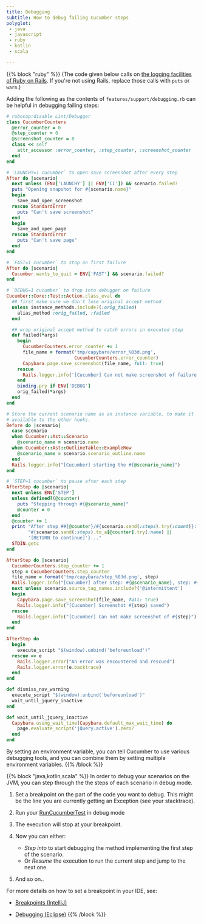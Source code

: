 ```yaml
---
title: Debugging
subtitle: How to debug failing Cucumber steps
polyglot:
 - java
 - javascript
 - ruby
 - kotlin
 - scala

---
```

{{% block "ruby" %}}
(The code given below calls on [the logging facilities of Ruby on Rails](https://guides.rubyonrails.org/debugging_rails_applications.html#the-logger). If you're not using Rails, replace those calls with `puts` or `warn`.)

Adding the following as the contents of `features/support/debugging.rb` can be helpful in debugging failing steps:

```ruby
# rubocop:disable Lint/Debugger
class CucumberCounters
  @error_counter = 0
  @step_counter = 0
  @screenshot_counter = 0
  class << self
    attr_accessor :error_counter, :step_counter, :screenshot_counter
  end
end

# `LAUNCHY=1 cucumber` to open save screenshot after every step
After do |scenario|
  next unless (ENV['LAUNCHY'] || ENV['CI']) && scenario.failed?
  puts "Opening snapshot for #{scenario.name}"
  begin
    save_and_open_screenshot
  rescue StandardError
    puts "Can't save screenshot"
  end
  begin
    save_and_open_page
  rescue StandardError
    puts "Can't save page"
  end
end

# `FAST=1 cucumber` to stop on first failure
After do |scenario|
  Cucumber.wants_to_quit = ENV['FAST'] && scenario.failed?
end

# `DEBUG=1 cucumber` to drop into debugger on failure
Cucumber::Core::Test::Action.class_eval do
  ## first make sure we don't lose original accept method
  unless instance_methods.include?(:orig_failed)
    alias_method :orig_failed, :failed
  end

  ## wrap original accept method to catch errors in executed step
  def failed(*args)
    begin
      CucumberCounters.error_counter += 1
      file_name = format('tmp/capybara/error_%03d.png',
                         CucumberCounters.error_counter)
      Capybara.page.save_screenshot(file_name, full: true)
    rescue
      Rails.logger.info('[Cucumber] Can not make screenshot of failure')
    end
    binding.pry if ENV['DEBUG']
    orig_failed(*args)
  end
end

# Store the current scenario name as an instance variable, to make it
# available to the other hooks.
Before do |scenario|
  case scenario
  when Cucumber::Ast::Scenario
    @scenario_name = scenario.name
  when Cucumber::Ast::OutlineTable::ExampleRow
    @scenario_name = scenario.scenario_outline.name
  end
  Rails.logger.info("[Cucumber] starting the #{@scenario_name}")
end

# `STEP=1 cucumber` to pause after each step
AfterStep do |scenario|
  next unless ENV['STEP']
  unless defined?(@counter)
    puts "Stepping through #{@scenario_name}"
    @counter = 0
  end
  @counter += 1
  print "After step ##{@counter}/#{scenario.send(:steps).try(:count)}: "\
        "#{scenario.send(:steps).to_a[@counter].try(:name) ||
        '[RETURN to continue]'}..."
  STDIN.getc
end

AfterStep do |scenario|
  CucumberCounters.step_counter += 1
  step = CucumberCounters.step_counter
  file_name = format('tmp/capybara/step_%03d.png', step)
  Rails.logger.info("[Cucumber] after step: #{@scenario_name}, step: #{step}")
  next unless scenario.source_tag_names.include?('@intermittent')
  begin
    Capybara.page.save_screenshot(file_name, full: true)
    Rails.logger.info("[Cucumber] Screenshot #{step} saved")
  rescue
    Rails.logger.info("[Cucumber] Can not make screenshot of #{step}")
  end
end

AfterStep do
  begin
    execute_script "$(window).unbind('beforeunload')"
  rescue => e
    Rails.logger.error("An error was encountered and rescued")
    Rails.logger.error(e.backtrace)
  end
end

def dismiss_nav_warning
  execute_script "$(window).unbind('beforeunload')"
  wait_until_jquery_inactive
end

def wait_until_jquery_inactive
  Capybara.using_wait_time(Capybara.default_max_wait_time) do
    page.evaluate_script('jQuery.active').zero?
  end
end
```
By setting an environment variable, you can tell Cucumber to use various debugging tools, and you can combine them by setting multiple environment variables.
{{% /block %}}

{{% block "java,kotlin,scala" %}}
In order to debug your scenarios on the JVM, you can step through the the steps of each scenario in debug mode. 

1. Set a breakpoint on the part of the code you want to debug. This might be the line you are currently getting an Exception (see your stacktrace). 

2. Run your [RunCucumberTest](https://github.com/cucumber/cucumber-java-skeleton/blob/maven/master/src/test/java/io/cucumber/skeleton/RunCucumberTest.java) in debug mode
3. The execution will stop at your breakpoint.
4. Now you can either:
   - *Step into* to start debugging the method implementing the first step of the scenario.
   - Or *Resume* the execution to run the current step and jump to the next one.
5. And so on..

For more details on how to set a breakpoint in your IDE, see:

* [Breakpoints (IntelliJ)](https://www.jetbrains.com/help/idea/breakpoints.html)

* [Debugging (Eclipse)](https://www.eclipse.org/community/eclipse_newsletter/2017/june/article1.php)
{{% /block %}}

